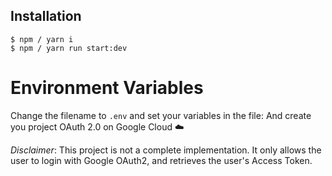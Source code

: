 ## Installation
```
$ npm / yarn i 
$ npm / yarn run start:dev

```

# Environment Variables

Change the filename to `.env` and set your variables in the file:
And create you project OAuth 2.0 on Google Cloud ☁️


_Disclaimer_: This project is not a complete implementation. It only allows the user to login with Google OAuth2, and retrieves the user's Access Token. 
